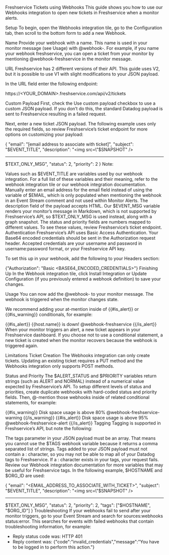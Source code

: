 Freshservice Tickets using Webhooks
This guide shows you how to use our Webhooks integration to open new tickets in Freshservice when a monitor alerts.

Setup
To begin, open the Webhooks integration tile, go to the Configuration tab, then scroll to the bottom form to add a new Webhook.

Name
Provide your webhook with a name. This name is used in your monitor message (see Usage) with @webhook-<NAME>. For example, if you name your webhook freshservice, you can open a ticket from your monitor by mentioning @webhook-freshservice in the monitor message.

URL
Freshservice has 2 different versions of their API. This guide uses V2, but it is possible to use V1 with slight modifications to your JSON payload.

In the URL field enter the following endpoint:

https://<YOUR_DOMAIN>.freshservice.com/api/v2/tickets

Custom Payload
First, check the Use custom payload checkbox to use a custom JSON payload. If you don’t do this, the standard Datadog payload is sent to Freshservice resulting in a failed request.

Next, enter a new ticket JSON payload. The following example uses only the required fields, so review Freshservice’s ticket endpoint for more options on customizing your payload:

{
  "email": "[email address to associate with ticket]",
  "subject": "$EVENT_TITLE",
  "description": "<img src=\"$SNAPSHOT\" /><hr/>$TEXT_ONLY_MSG",
  "status": 2,
  "priority": 2
}
Note:

Values such as $EVENT_TITLE are variables used by our webhook integration. For a full list of these variables and their meaning, refer to the webhook integration tile or our webhook integration documentation.
Manually enter an email address for the email field instead of using the variable of $EMAIL, which is only populated when mentioning the webhook in an Event Stream comment and not used within Monitor Alerts.
The description field of the payload accepts HTML. Our $EVENT_MSG variable renders your monitor’s message in Markdown, which is not supported by Freshservice’s API, so $TEXT_ONLY_MSG is used instead, along with a graph snapshot.
The status and priority fields are numbers mapped to different values. To see these values, review Freshservice’s ticket endpoint.
Authentication
Freshservice’s API uses Basic Access Authentication. Your Base64 encoded credentials should be sent in the Authorization request header. Accepted credentials are your username and password in username:password format, or your Freshservice API key.

To set this up in your webhook, add the following to your Headers section:

{"Authorization": "Basic <BASE64_ENCODED_CREDENTIALS>"}
Finishing Up
In the Webhook integration tile, click Install Integration or Update Configuration (if you previously entered a webhook definition) to save your changes.

Usage
You can now add the @webhook-<NAME> to your monitor message. The webhook is triggered when the monitor changes state.

We recommend adding your at-mention inside of {{#is_alert}} or {{#is_warning}} conditionals, for example:

{{#is_alert}}
    {{host.name}} is down!
    @webhook-freshservice
{{/is_alert}}
When your monitor triggers an alert, a new ticket appears in your Freshservice dashboard. If you choose not to use a conditional statement, a new ticket is created when the monitor recovers because the webhook is triggered again.

Limitations
Ticket Creation
The Webhooks integration can only create tickets. Updating an existing ticket requires a PUT method and the Webhooks integration only supports POST methods.

Status and Priority
The $ALERT_STATUS and $PRIORITY variables return strings (such as ALERT and NORMAL) instead of a numerical value expected by Freshservice’s API. To setup different levels of status and priorities, create duplicate webhooks with hard-coded status and priority fields. Then, @-mention those webhooks inside of related conditional statements, for example:

{{#is_warning}}
    Disk space usage is above 80%
    @webhook-freshservice-warning
{{/is_warning}}
{{#is_alert}}
    Disk space usage is above 95%
    @webhook-freshservice-alert
{{/is_alert}}
Tagging
Tagging is supported in Freshservice’s API, but note the following:

The tags parameter in your JSON payload must be an array. That means you cannot use the $TAGS webhook variable because it returns a comma separated list of strings.
Tags added to your JSON payload must not contain a : character, so you may not be able to map all of your Datadog tags to Freshservice. If a : character exists in your tags, your request fails.
Review our Webhook integration documentation for more variables that may be useful for Freshservice tags. In the following example, $HOSTNAME and $ORG_ID are used:

{
"email": "<EMAIL_ADDRESS_TO_ASSOCIATE_WITH_TICKET>",
"subject": "$EVENT_TITLE",
"description": "<img src=\"$SNAPSHOT\" /><hr/>$TEXT_ONLY_MSG",
"status": 2,
"priority": 2,
"tags": ["$HOSTNAME", "$ORG_ID"]
}
Troubleshooting
If your webhooks fail to send after your monitor triggers, go to your Event Stream and search for sources:webhooks status:error. This searches for events with failed webhooks that contain troubleshooting information, for example:

- Reply status code was: HTTP 401
- Reply content was:
  {"code":"invalid_credentials","message":"You have to be logged in to perform this action."}